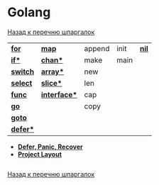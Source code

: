 # Golang

[Назад к перечню шпаргалок][back]

|                         |                                |        |      |                   |
|-------------------------|--------------------------------|--------|------|-------------------|
| **[for](for.md)**       | **[map](map.md)**              | append | init | **[nil](nil.md)** |
| **[if*](if.md)**        | **[chan*](channel.md)**        | make   | main |                   |
| **[switch](switch.md)** | **[array*](array.md)**         | new    |      |                   |
| **[select](select.md)** | **[slice*](slice.md)**         | len    |      |                   |
| **[func](func.md)**     | **[interface*](interface.md)** | cap    |      |                   |
| **[go](go.md)**         |                                | copy   |      |                   |
| **[goto](goto.md)**     |                                |        |      |                   |
| **[defer*](defer.md)**  |                                |        |      |                   |

- **[Defer, Panic, Recover](defer-panic-recover.md)**
- **[Project Layout](project-layout.md)**

```go

```

[Назад к перечню шпаргалок][back]

[back]: <../.> "Назад к перечню шпаргалок"